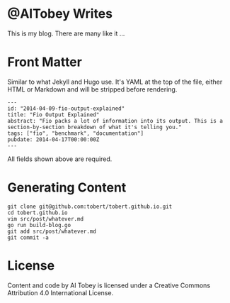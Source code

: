 @AlTobey Writes
===============

This is my blog. There are many like it ...

Front Matter
============

Similar to what Jekyll and Hugo use. It's YAML at the top of the file,
either HTML or Markdown and will be stripped before rendering.

    ---
    id: "2014-04-09-fio-output-explained"
    title: "Fio Output Explained"
    abstract: "Fio packs a lot of information into its output. This is a section-by-section breakdown of what it's telling you."
    tags: ["fio", "benchmark", "documentation"]
    pubdate: 2014-04-17T00:00:00Z
    ---

All fields shown above are required.

Generating Content
==================

    git clone git@github.com:tobert/tobert.github.io.git
    cd tobert.github.io
    vim src/post/whatever.md
    go run build-blog.go
    git add src/post/whatever.md
    git commit -a

License
=======

Content and code by Al Tobey is licensed under a Creative Commons Attribution 4.0 International License.

